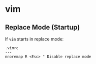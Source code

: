vim
===

## Replace Mode (Startup)

If `vim` starts in replace mode:

```
.vimrc
---
nnoremap R <Esc> " Disable replace mode
```
